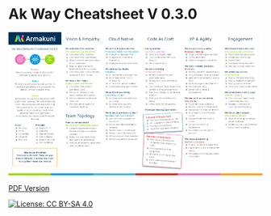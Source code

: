 # Ak Way Cheatsheet V 0.3.0

![Ak Way Cheatsheet](ak-way-defaults-cheatsheet.png)


[PDF Version](ak-way-defaults-cheatsheet.pdf)

[![License: CC BY-SA 4.0](https://img.shields.io/badge/License-CC%20BY--SA%204.0-lightgrey.svg)](https://creativecommons.org/licenses/by-sa/4.0/)
